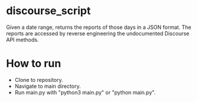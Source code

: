 # discourse_script
Given a date range, returns the reports of those days in a JSON format. The reports are accessed by reverse engineering the undocumented Discourse API methods.  

# How to run
* Clone to repository.
* Navigate to main directory.
* Run main.py with "python3 main.py" or "python main.py".
